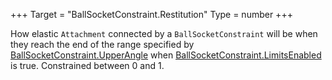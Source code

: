 +++
Target = "BallSocketConstraint.Restitution"
Type = number
+++

How elastic `Attachment` connected by a `BallSocketConstraint` will be when they reach the end of the range specified by [BallSocketConstraint.UpperAngle](https://developer.roblox.com/api-reference/property/BallSocketConstraint/UpperAngle) when [BallSocketConstraint.LimitsEnabled](https://developer.roblox.com/api-reference/property/BallSocketConstraint/LimitsEnabled) is true. Constrained between 0 and 1.